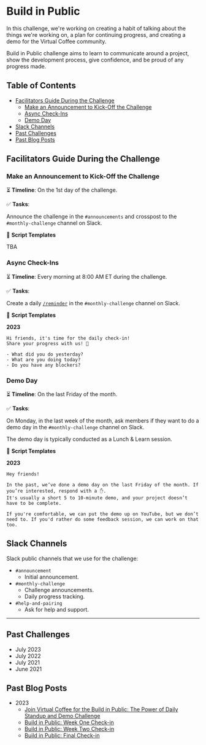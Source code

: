 # Build in Public

In this challenge, we're working on creating a habit of talking about the things we're working on, a plan for continuing progress, and creating a demo for the Virtual Coffee community.

Build in Public challenge aims to learn to communicate around a project, show the development process, give confidence, and be proud of any progress made.

## Table of Contents

- [Facilitators Guide During the Challenge](#facilitators-guide-during-the-challenge)
  - [Make an Announcement to Kick-Off the Challenge](#make-an-announcement-to-kick-off-the-challenge)
  - [Async Check-Ins](#async-check-ins)
  - [Demo Day](#demo-day)
- [Slack Channels](#slack-channels)
- [Past Challenges](#past-challenges)
- [Past Blog Posts](#past-blog-posts)

## Facilitators Guide During the Challenge

### Make an Announcement to Kick-Off the Challenge

⏳ **Timeline**: On the 1st day of the challenge.

✅ **Tasks**:

Announce the challenge in the `#announcements` and crosspost to the `#monthly-challenge` channel on Slack.

📃 **Script Templates**

TBA

### Async Check-Ins

⏳ **Timeline**: Every morning at 8:00 AM ET during the challenge.

✅ **Tasks**:

Create a daily [`/reminder`](https://slack.com/resources/using-slack/how-to-use-reminders-in-slack) in the `#monthly-challenge` channel on Slack.

📃 **Script Templates**

**2023**

```text
Hi friends, it's time for the daily check-in!
Share your progress with us! 🙌

- What did you do yesterday?
- What are you doing today?
- Do you have any blockers?
```

### Demo Day

⏳ **Timeline**: On the last Friday of the month.

✅ **Tasks**:

On Monday, in the last week of the month, ask members if they want to do a demo day in the `#monthly-challenge` channel on Slack.

The demo day is typically conducted as a Lunch & Learn session.

📃 **Script Templates**

**2023**

```text
Hey friends!

In the past, we’ve done a demo day on the last Friday of the month. If you’re interested, respond with a ✋.
It's usually a short 5 to 10-minute demo, and your project doesn’t have to be complete.

If you're comfortable, we can put the demo up on YouTube, but we don’t need to. If you'd rather do some feedback session, we can work on that too.
```

## Slack Channels

Slack public channels that we use for the challenge:

- `#announcement`
  - Initial announcement.
- `#monthly-challenge`
  - Challenge announcements.
  - Daily progress tracking.
- `#help-and-pairing`
  - Ask for help and support.

---

## Past Challenges

- July 2023
- July 2022
- July 2021
- June 2021

## Past Blog Posts

- 2023
  - [Join Virtual Coffee for the Build in Public: The Power of Daily Standup and Demo Challenge](https://dev.to/virtualcoffee/join-virtual-coffee-for-the-build-in-public-the-power-of-daily-standup-and-demo-challenge-35kb)
  - [Build in Public: Week One Check-in](https://dev.to/virtualcoffee/build-in-public-week-one-check-in-4dai)
  - [Build in Public: Week Two Check-in](https://dev.to/virtualcoffee/build-in-public-week-two-check-in-2jf5)
  - [Build in Public: Final Check-in](https://dev.to/virtualcoffee/build-in-public-final-check-in-eij)

